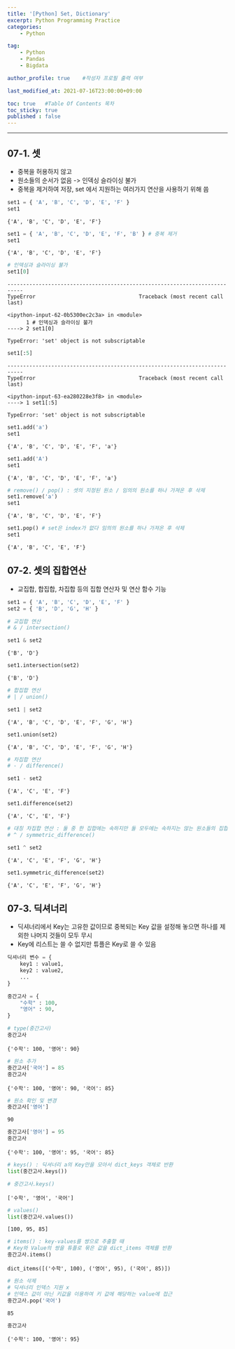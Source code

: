 ```yaml
---
title: '[Python] Set, Dictionary'
excerpt: Python Programming Practice
categories:
    - Python

tag:
    - Python
    - Pandas
    - Bigdata

author_profile: true    #작성자 프로필 출력 여부

last_modified_at: 2021-07-16T23:00:00+09:00

toc: true   #Table Of Contents 목차 
toc_sticky: true
published : false
---
```


---

## 07-1. 셋

- 중복을 허용하지 않고 
- 원소들의 순서가 없음 -> 인덱싱 슬라이싱 불가
- 중복을 제거하여 저장, set 에서 지원하는 여러가지 연산을 사용하기 위해 씀 



```python
set1 = { 'A', 'B', 'C', 'D', 'E', 'F' }
set1
```
    {'A', 'B', 'C', 'D', 'E', 'F'}




```python
set1 = { 'A', 'B', 'C', 'D', 'E', 'F', 'B' } # 중복 제거
set1
```
    {'A', 'B', 'C', 'D', 'E', 'F'}


```python
# 인덱싱과 슬라이싱 불가
set1[0]
```
    ---------------------------------------------------------------------------
    TypeError                                 Traceback (most recent call last)

    <ipython-input-62-0b5300ec2c3a> in <module>
          1 # 인덱싱과 슬라이싱 불가
    ----> 2 set1[0]
    
    TypeError: 'set' object is not subscriptable


```python
set1[:5]
```
    ---------------------------------------------------------------------------
    TypeError                                 Traceback (most recent call last)

    <ipython-input-63-ea280228e3f8> in <module>
    ----> 1 set1[:5]
    
    TypeError: 'set' object is not subscriptable


```python
set1.add('a')
set1
```
    {'A', 'B', 'C', 'D', 'E', 'F', 'a'}


```python
set1.add('A')
set1
```
    {'A', 'B', 'C', 'D', 'E', 'F', 'a'}


```python
# remove() / pop() : 셋의 지정된 원소 / 임의의 원소를 하나 가져온 후 삭제
set1.remove('a')
set1
```
    {'A', 'B', 'C', 'D', 'E', 'F'}


```python
set1.pop() # set은 index가 없다 임의의 원소를 하나 가져온 후 삭제
set1
```
    {'A', 'B', 'C', 'E', 'F'}


## 07-2. 셋의 집합연산

- 교집합, 합집합, 차집합 등의 집합 연산자 및 연산 함수 기능

```python
set1 = { 'A', 'B', 'C', 'D', 'E', 'F' }
set2 = { 'B', 'D', 'G', 'H' }
```

```python
# 교집합 연산
# & / intersection() 

set1 & set2
```
    {'B', 'D'}


```python
set1.intersection(set2)
```
    {'B', 'D'}


```python
# 합집합 연산 
# | / union() 

set1 | set2
```
    {'A', 'B', 'C', 'D', 'E', 'F', 'G', 'H'}


```python
set1.union(set2)
```
    {'A', 'B', 'C', 'D', 'E', 'F', 'G', 'H'}


```python
# 차집합 연산
# - / difference()

set1 - set2
```
    {'A', 'C', 'E', 'F'}


```python
set1.difference(set2)
```
    {'A', 'C', 'E', 'F'}


```python
# 대칭 차집합 연산 : 둘 중 한 집합에는 속하지만 둘 모두에는 속하지는 않는 원소들의 집합
# ^ / symmetric_difference()

set1 ^ set2
```
    {'A', 'C', 'E', 'F', 'G', 'H'}


```python
set1.symmetric_difference(set2)
```
    {'A', 'C', 'E', 'F', 'G', 'H'}


## 07-3. 딕셔너리

- 딕셔너리에서 Key는 고유한 값이므로 중복되는 Key 값을 설정해 놓으면 하나를 제외한 나머지 것들이 모두 무시
- Key에 리스트는 쓸 수 없지만 튜플은 Key로 쓸 수 있음

```python
딕셔너리 변수 = {
    key1 : value1,
    key2 : value2,
    ...
}
```


```python
중간고사 = {
    "수학" : 100,
    "영어" : 90,
}

# type(중간고사)
중간고사
```
    {'수학': 100, '영어': 90}


```python
# 원소 추가
중간고사['국어'] = 85
중간고사
```
    {'수학': 100, '영어': 90, '국어': 85}


```python
# 원소 확인 및 변경
중간고사['영어']
```
    90


```python
중간고사['영어'] = 95
중간고사
```
    {'수학': 100, '영어': 95, '국어': 85}


```python
# keys() : 딕셔너리 a의 Key만을 모아서 dict_keys 객체로 반환
list(중간고사.keys())

# 중간고사.keys()
```
    ['수학', '영어', '국어']


```python
# values()
list(중간고사.values())
```
    [100, 95, 85]


```python
# items() : key-values를 쌍으로 추출할 때 
# Key와 Value의 쌍을 튜플로 묶은 값을 dict_items 객체를 반환
중간고사.items()
```
    dict_items([('수학', 100), ('영어', 95), ('국어', 85)])


```python
# 원소 삭제
# 딕셔너리 인덱스 지원 x
# 인덱스 값이 아닌 키값을 이용하여 키 값에 해당하는 value에 접근
중간고사.pop('국어')
```
    85


```python
중간고사
```
    {'수학': 100, '영어': 95}

